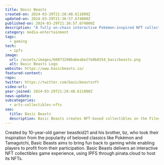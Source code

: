 ```yaml
---
title: Basic Beasts
created-on: 2024-03-29T21:28:48.611000Z
updated-on: 2024-03-29T21:36:57.674000Z
published-on: 2024-03-29T21:36:57.674000Z
description: "A fully on-chain interactive Pokémon-inspired NFT collectibles game."
category: media-entertainment
tags:
  - gaming
tech:
  - ipfs
image:
  url: /assets/images/66073290babeabe27e0b8354_basicbeasts.png
  alt: Basic Beasts Logo
website: https://www.basicbeasts.io/
featured-content:
repo:
twitter: https://twitter.com/basicbeastsnft
video-url:
year-joined: 2024-03-29T21:28:48.611000Z
news-update:
subcategories:
  - arts-collectibles-nfts
seo:
  title: Basic Beasts
  description: Basic Beasts creates NFT-based collectibles on the Filecoin network.
---
```


Created by 10-year-old gamer beastkid21 and his brother, bz, who took their inspiration from the popularity of beloved classics like Pokémon and Tamagotchi, Basic Beasts aims to bring fun back to gaming while enabling players to profit from their participation. Basic Beasts delivers an interactive NFT collectibles game experience, using IPFS through pinata.cloud to host its NFTs.
